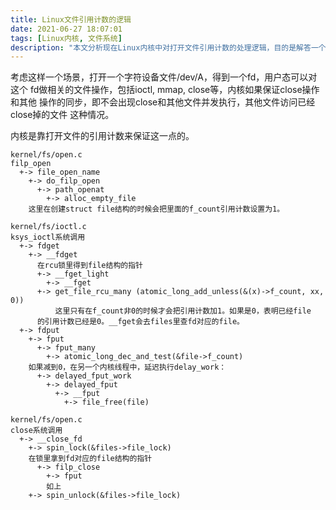 ```yaml
---
title: Linux文件引用计数的逻辑
date: 2021-06-27 18:07:01
tags: [Linux内核, 文件系统]
description: "本文分析现在Linux内核中对打开文件引用计数的处理逻辑，目的是解答一个问题，即对设备文件的操作会不会引用到已经释放的文件上。"
---
```


考虑这样一个场景，打开一个字符设备文件/dev/A，得到一个fd，用户态可以对这个
fd做相关的文件操作，包括ioctl, mmap, close等，内核如果保证close操作和其他
操作的同步，即不会出现close和其他文件并发执行，其他文件访问已经close掉的文件
这种情况。

内核是靠打开文件的引用计数来保证这一点的。
```
kernel/fs/open.c
filp_open
  +-> file_open_name
    +-> do_filp_open
      +-> path_openat
        +-> alloc_empty_file
	这里在创建struct file结构的时候会把里面的f_count引用计数设置为1。
```
```
kernel/fs/ioctl.c
ksys_ioctl系统调用
  +-> fdget
    +-> __fdget
      在rcu锁里得到file结构的指针
      +-> __fget_light
        +-> __fget
	  +-> get_file_rcu_many (atomic_long_add_unless(&(x)->f_count, xx, 0))
          这里只有在f_count非0的时候才会把引用计数加1。如果是0，表明已经file
	  的引用计数已经是0。__fget会去files里查fd对应的file。
  +-> fdput
    +-> fput
      +-> fput_many
        +-> atomic_long_dec_and_test(&file->f_count)
	如果减到0，在另一个内核线程中，延迟执行delay_work：
	  +-> delayed_fput_work
	    +-> delayed_fput
	      +-> __fput
	        +-> file_free(file)
```
```
kernel/fs/open.c
close系统调用
  +-> __close_fd
    +-> spin_lock(&files->file_lock)
    在锁里拿到fd对应的file结构的指针
      +-> filp_close
        +-> fput     
        如上
    +-> spin_unlock(&files->file_lock)
```
